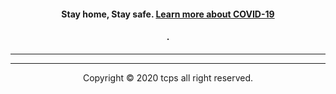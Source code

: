 <html>
<div style="text-align:center;"><h4>Stay home, Stay safe. <a href="/covid-19">Learn more about COVID-19<h4><a/>.</div>
<hr>
<html/>
<html>
<hr>
<div style="text-align:center;">Copyright © 2020 tcps all right reserved.</div>
<html/>
